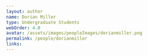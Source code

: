 ```yaml
---
layout: author
name: Dorian Miller
type: Undergraduate Students
webOrder: 4.0
avatar: /assets/images/peopleImages/dorianmiller.png
permalink: /people/dorianmiller
links:
---
```

